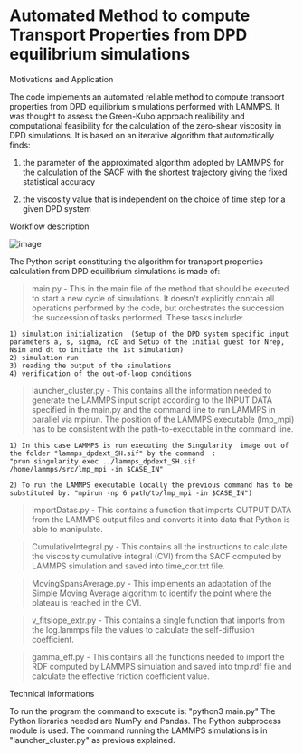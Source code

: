 # Automated Method to compute Transport Properties from DPD equilibrium simulations

Motivations and Application

The code implements an automated reliable method to compute transport properties from DPD equilibrium simulations performed with LAMMPS. It was thought to assess the Green-Kubo approach realibility and computational feasibility for the calculation of the zero-shear viscosity in DPD simulations. It is based on an iterative algorithm that automatically finds:

1) the parameter of the approximated algorithm adopted by LAMMPS for the calculation of the SACF with the shortest trajectory giving the fixed statistical accuracy

2) the viscosity value that is independent on the choice of time step for a given DPD system

Workflow description

![image](https://github.com/mulmopro/AMTP_DPD/assets/83214196/d74d8cd0-a59b-4fdb-a895-0fe127ae5a00)

The Python script constituting the algorithm for transport properties calculation from DPD equilibrium simulations is made of:

>main.py - This in the main file of the method that should be executed to start a new cycle of simulations. It doesn't explicitly contain all operations performed by the code, but orchestrates the succession the succession of tasks performed. These tasks include:

	1) simulation initialization  (Setup of the DPD system specific input parameters a, s, sigma, rcD and Setup of the initial guest for Nrep,        Nsim and dt to initiate the 1st simulation)
	2) simulation run
	3) reading the output of the simulations
	4) verification of the out-of-loop conditions 

>launcher_cluster.py - This contains all the information  needed to generate the LAMMPS input script according to the INPUT DATA specified in the main.py and the command line to run LAMMPS in parallel via mpirun. The position of the LAMMPS executable (lmp_mpi) has to be consistent with the path-to-executable in the command line.
	
	1) In this case LAMMPS is run executing the Singularity  image out of the folder "lammps_dpdext_SH.sif" by the command  :
	"prun singularity exec ../lammps_dpdext_SH.sif /home/lammps/src/lmp_mpi -in $CASE_IN"
		
	2) To run the LAMMPS executable locally the previous command has to be substituted by: "mpirun -np 6 path/to/lmp_mpi -in $CASE_IN")

>ImportDatas.py - This contains a function that imports OUTPUT DATA from the LAMMPS output files and converts it into data that Python is able to manipulate. 

>CumulativeIntegral.py - This contains all the instructions to calculate the viscosity cumulative integral (CVI) from the SACF computed by LAMMPS simulation and saved into time_cor.txt 	file.

>MovingSpansAverage.py - This implements an adaptation of the Simple Moving Average algorithm to identify the point where the plateau is reached in the CVI.

>v_fitslope_extr.py - This contains a single function that imports from the log.lammps file the values to calculate the self-diffusion coefficient.  

>gamma_eff.py - This contains all the functions needed to import the RDF computed by LAMMPS simulation and saved into tmp.rdf file and calculate the effective friction coefficient	value.

Technical informations

To run the program the command to execute is: "python3 main.py"
The Python libraries needed are NumPy and Pandas. The Python subprocess module is used.
The command running the LAMMPS simulations is in "launcher_cluster.py" as previous explained. 


